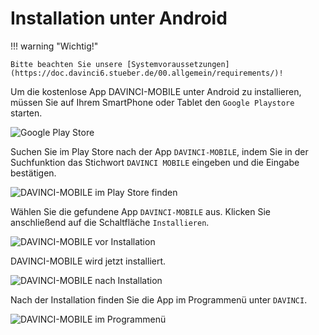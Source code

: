 # Installation unter Android

!!! warning "Wichtig!"

    Bitte beachten Sie unsere [Systemvoraussetzungen](https://doc.davinci6.stueber.de/00.allgemein/requirements/)!

Um die kostenlose App DAVINCI-MOBILE unter Android zu installieren, müssen Sie auf Ihrem SmartPhone oder Tablet den `Google Playstore` starten.

![Google Play Store](/assets/images/appandroidplaystoremarked.png "Google Play Store")

Suchen Sie im Play Store nach der App `DAVINCI-MOBILE`, indem Sie in der Suchfunktion das Stichwort `DAVINCI MOBILE` eingeben und die Eingabe bestätigen.

![DAVINCI-MOBILE im Play Store finden](/assets/images/appandroidinstall1.png)

Wählen Sie die gefundene App `DAVINCI-MOBILE` aus. Klicken Sie anschließend auf die Schaltfläche `Installieren`.

![DAVINCI-MOBILE vor Installation](/assets/images/appandroidinstall2.png)

DAVINCI-MOBILE wird jetzt installiert.

![DAVINCI-MOBILE nach Installation](/assets/images/appandroidinstall3.png)

Nach der Installation finden Sie die App im Programmenü unter `DAVINCI`.

![DAVINCI-MOBILE im Programmenü](/assets/images/appandroiddesktop.png)

